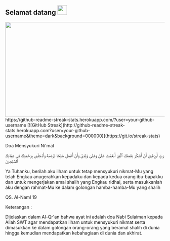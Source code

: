 <h2>
 Selamat datang  
<img src="https://media.giphy.com/media/hvRJCLFzcasrR4ia7z/giphy.gif" width="30px"/>
</h1>
<div align="center">
  <img src="https://media.giphy.com/media/dWesBcTLavkZuG35MI/giphy.gif" width="600" height="300"/>
</div>
https://github-readme-streak-stats.herokuapp.com/?user=your-github-username
[![GitHub Streak](http://github-readme-streak-stats.herokuapp.com?user=your-github-username&theme=dark&background=000000)](https://git.io/streak-stats)

Doa Mensyukuri Ni'mat

رَبِّ أَوْزِعْنِىٓ أَنْ أَشْكُرَ نِعْمَتَكَ ٱلَّتِىٓ أَنْعَمْتَ عَلَىَّ وَعَلَىٰ وَٰلِدَىَّ وَأَنْ أَعْمَلَ صَٰلِحًا تَرْضَىٰهُ وَأَدْخِلْنِى بِرَحْمَتِكَ فِى عِبَادِكَ ٱلصَّٰلِحِينَ


 
Ya Tuhanku, berilah aku ilham untuk tetap mensyukuri nikmat-Mu yang telah Engkau anugerahkan kepadaku dan kepada kedua orang ibu-bapakku dan untuk mengerjakan amal shalih yang Engkau ridhai, serta masukkanlah aku dengan rahmat-Mu ke dalam golongan hamba-hamba-Mu yang shalih


QS. Al-Naml 19


Keterangan :



Dijelaskan dalam Al-Qr'an bahwa ayat ini adalah doa Nabi Sulaiman kepada Allah SWT agar mendapatkan ilham untuk mensyukuri nikmat serta dimasukkan ke dalam golongan orang-orang yang beramal shalih di dunia hingga kemudian mendapatkan kebahagiaan di dunia dan akhirat.





 
